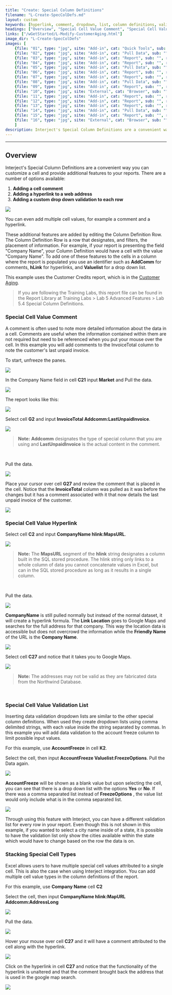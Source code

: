 ```yaml
---
title: "Create: Special Column Definitions"
filename: "L-Create-SpecColDefs.md"
layout: custom
keywords: [hyperlink, comment, dropdown, list, column definitions, validation, walkthrough]
headings: ["Overview", "Special Cell Value Comment", "Special Cell Value Hyperlink", "Special Cell Value Validation List", "Stacking Special Cell Types"]
links: ["/wGetStarted/L-Modify-CustomerAging.html"]
image_dir: "L-Create-SpecColDefs"
images: [
	{file: "01", type: "jpg", site: "Add-in", cat: "Quick Tools", sub: "", report: "Customer Credits", ribbon: "Advanced", config: ""}, 
	{file: "02", type: "jpg", site: "Add-in", cat: "Pull Data", sub: "", report: "Customer Credits", ribbon: "Advanced", config: ""}, 
	{file: "03", type: "jpg", site: "Add-in", cat: "Report", sub: "", report: "Customer Credits", ribbon: "", config: ""}, 
	{file: "04", type: "jpg", site: "Add-in", cat: "Report", sub: "", report: "", ribbon: "", config: "Yes"}, 
	{file: "05", type: "jpg", site: "Add-in", cat: "Pull Data", sub: "", report: "Customer Credits", ribbon: "Advanced", config: ""}, 
	{file: "06", type: "jpg", site: "Add-in", cat: "Report", sub: "", report: "Customer Credits", ribbon: "", config: "Yes"}, 
	{file: "07", type: "jpg", site: "Add-in", cat: "Report", sub: "", report: "Customer Credits", ribbon: "", config: "Yes"}, 
	{file: "08", type: "jpg", site: "Add-in", cat: "Pull Data", sub: "", report: "Customer Credits", ribbon: "Advanced", config: "Yes"}, 
	{file: "09", type: "jpg", site: "Add-in", cat: "Report", sub: "", report: "Customer Credits", ribbon: "", config: "Yes"}, 
	{file: "10", type: "jpg", site: "External", cat: "Browser", sub: "", report: "Customer Credits", ribbon: "", config: "Yes"}, 
	{file: "11", type: "jpg", site: "Add-in", cat: "Report", sub: "", report: "Customer Credits", ribbon: "", config: "Yes"}, 
	{file: "12", type: "jpg", site: "Add-in", cat: "Report", sub: "", report: "Customer Credits", ribbon: "", config: "Yes"}, 
	{file: "13", type: "jpg", site: "Add-in", cat: "Report", sub: "", report: "Customer Credits", ribbon: "Advanced", config: "Yes"}, 
	{file: "14", type: "jpg", site: "Add-in", cat: "Pull Data", sub: "", report: "Customer Credits", ribbon: "Advanced", config: "Yes"}, 
	{file: "15", type: "jpg", site: "Add-in", cat: "Report", sub: "", report: "Customer Credits", ribbon: "", config: "Yes"}, 
	{file: "16", type: "jpg", site: "External", cat: "Browser", sub: "", report: "Customer Credits", ribbon: "", config: "Yes"}
	]
description: Interject's Special Column Definitions are a convenient way you can customize a cell and provide additional features to your reports.
---
```

* * *

## Overview

Interject's Special Column Definitions are a convenient way you can customize a cell and provide additional features to your reports. There are a number of options available:

1. **Adding a cell comment**
2. **Adding a hyperlink to a web address**
3. **Adding a custom drop down validation to each row**

![](/images/L-Create-SpecColDefs/00.png)
<br>

You can even add multiple cell values, for example a comment and a hyperlink.

These additional features are added by editing the Column Definition Row. The Column Definition Row is a row that designates, and filters, the placement of information. For example, if your report is presenting the field "Company Name", your Column Definition would have a cell with the value "Company Name". To add one of these features to the cells in a column where the report is populated you use an identifier such as **AddComm** for comments, **hLink** for hyperlinks, and **Valuelist** for a drop down list. 

This example uses the Customer Credits report, which is in the [Customer Aging](/wGetStarted/L-Modify-CustomerAging.html).

<blockquote class=lab_info>
 If you are following the Training Labs, this report file can be found in the Report Library at Training Labs > Lab 5 Advanced Features > Lab 5.4 Special Column Definitions.
</blockquote>

### Special Cell Value Comment

A comment is often used to note more detailed information about the data in a cell. Comments are useful when the information contained within them are not required but need to be referenced when you put your mouse over the cell. In this example you will add comments to the InvoiceTotal column to note the customer's last unpaid invoice.

To start, unfreeze the panes.

![](/images/L-Create-SpecColDefs/01.jpg)
<br>

In the Company Name field in cell **C21** input **Market** and Pull the data.

![](/images/L-Create-SpecColDefs/02.jpg)
<br>

The report looks like this:

![](/images/L-Create-SpecColDefs/03.jpg)
<br>

Select cell **G2** and input **InvoiceTotal Addcomm:LastUnpaidInvoice**.

![](/images/L-Create-SpecColDefs/04.jpg)
<br>

<blockquote class=highlight_note>
<b>Note:</b> <b>Addcomm</b> designates the type of special column that you are using and <b>LastUnpaidInvoice</b> is the actual content in the comment.
</blockquote>
<br>

Pull the data.

![](/images/L-Create-SpecColDefs/05.jpg)
<br>

Place your cursor over cell **G27** and review the comment that is placed in the cell. Notice that the **InvoiceTotal** column was pulled as it was before the changes but it has a comment associated with it that now details the last unpaid invoice of the customer.

![](/images/L-Create-SpecColDefs/06.jpg)

### Special Cell Value Hyperlink

Select cell **C2** and input **CompanyName hlink:MapsURL**.

![](/images/L-Create-SpecColDefs/07.jpg)
<br>

<blockquote class=highlight_note>
<b>Note:</b> The <b>MapsURL</b> segment of the <b>hlink</b> string designates a column built in the SQL stored procedure. The hlink string only links to a whole column of data you cannot concatenate values in Excel, but can in the SQL stored procedure as long as it results in a single column.
</blockquote>
<br>

Pull the data.

![](/images/L-Create-SpecColDefs/08.jpg)
<br>

**CompanyName** is still pulled normally but instead of the normal dataset, it will create a hyperlink formula. The **Link Location** goes to Google Maps and searches for the full address for that company. This way the location data is accessible but does not overcrowd the information while the **Friendly Name** of the URL is the **Company Name**.

![](/images/L-Create-SpecColDefs/09.jpg)
<br>

Select cell **C27** and notice that it takes you to Google Maps.

![](/images/L-Create-SpecColDefs/10.jpg)
<br>

<blockquote class=highlight_note>
<b>Note:</b> The addresses may not be valid as they are fabricated data from the Northwind Database.
</blockquote>
<br>

### Special Cell Value Validation List

Inserting data validation dropdown lists are similar to the other special column definitions. When used they create dropdown lists using comma delimited strings, with each value inside the string separated by commas. In this example you will add data validation to the account freeze column to limit possible input values.

For this example, use **AccountFreeze** in cell **K2**.

Select the cell, then input **AccountFreeze Valuelist:FreezeOptions**. Pull the Data again.

![](/images/L-Create-SpecColDefs/11.jpg)
<br>

**AccountFreeze** will be shown as a blank value but upon selecting the cell, you can see that there is a drop down list with the options **Yes** or **No**. If there was a comma separated list instead of **FreezeOptions** , the value list would only include what is in the comma separated list.

![](/images/L-Create-SpecColDefs/12.jpg)
<br>

Through using this feature with Interject, you can have a different validation list for every row in your report. Even though this is not shown in this example, if you wanted to select a city name inside of a state, it is possible to have the validation list only show the cities available within the state which would have to change based on the row the data is on.

### Stacking Special Cell Types

Excel allows users to have multiple special cell values attributed to a single cell. This is also the case when using Interject integration. You can add multiple cell value types in the column definitions of the report.

For this example, use **Company Name** cell **C2**

Select the cell, then input **CompanyName hlink:MapURL** **Addcomm:AddressLong**

![](/images/L-Create-SpecColDefs/13.jpg)
<br>

Pull the data.

![](/images/L-Create-SpecColDefs/14.jpg)
<br>

Hover your mouse over cell **C27** and it will have a comment attributed to the cell along with the hyperlink.

![](/images/L-Create-SpecColDefs/15.jpg)
<br>

Click on the hyperlink in cell **C27** and notice that the functionality of the hyperlink is unaltered and that the comment brought back the address that is used in the google map search.

![](/images/L-Create-SpecColDefs/16.jpg)
<br>
